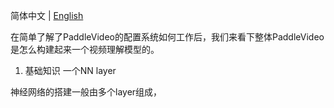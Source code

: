 简体中文 | [English](../../en/tutorials/modular_design.md)

在简单了解了PaddleVideo的配置系统如何工作后，我们来看下整体PaddleVideo是怎么构建起来一个视频理解模型的。

1. 基础知识 一个NN layer

神经网络的搭建一般由多个layer组成，

